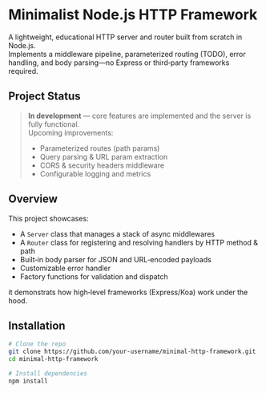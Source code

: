 # Minimalist Node.js HTTP Framework

A lightweight, educational HTTP server and router built from scratch in Node.js.  
Implements a middleware pipeline, parameterized routing (TODO), error handling, and body parsing—no Express or third‑party frameworks required.

## Project Status

> **In development** — core features are implemented and the server is fully functional.  
> Upcoming improvements:
>
> - Parameterized routes (path params)
> - Query parsing & URL param extraction
> - CORS & security headers middleware
> - Configurable logging and metrics

## Overview

This project showcases:

- A `Server` class that manages a stack of async middlewares
- A `Router` class for registering and resolving handlers by HTTP method & path
- Built‑in body parser for JSON and URL‑encoded payloads
- Customizable error handler
- Factory functions for validation and dispatch

it demonstrats how high‑level frameworks (Express/Koa) work under the hood.

## Installation

```bash
# Clone the repo
git clone https://github.com/your‑username/minimal-http-framework.git
cd minimal-http-framework

# Install dependencies
npm install
```
